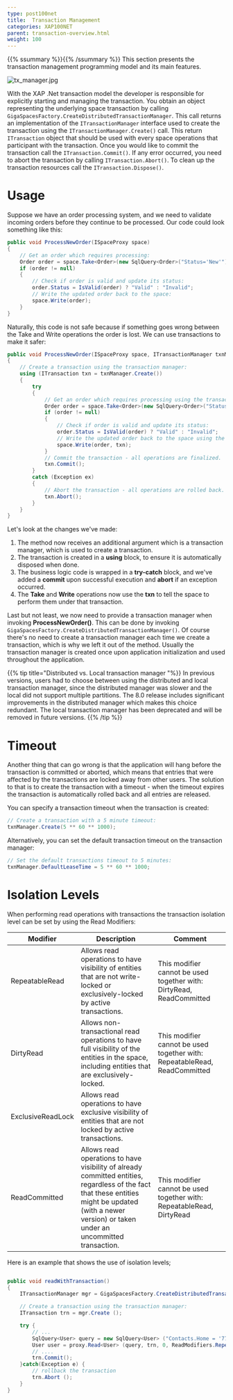 ```yaml
---
type: post100net
title:  Transaction Management
categories: XAP100NET
parent: transaction-overview.html
weight: 100
---
```




{{% ssummary %}}{{% /ssummary %}}
This section presents the transaction management programming model and its main features.

![tx_manager.jpg](/attachment_files/tx_manager.jpg)

With the XAP .Net transaction model the developer is responsible for explicitly starting and managing the transaction. You obtain an object representing the underlying space transaction by calling `GigaSpacesFactory.CreateDistributedTransactionManager`.  This call returns an implementation of the `ITransactionManager` interface used to create the transaction using the `ITransactionManager.Create()` call. This return `ITransaction` object that should be used with every space operations that participant with the transaction. Once you would like to commit the transaction call the `ITransaction.Commit()`.
If any error occurred, you need to abort the transaction by calling `ITransaction.Abort()`. To clean up the transaction resources call the `ITransaction.Dispose()`.

# Usage

Suppose we have an order processing system, and we need to validate incoming orders before they continue to be processed. Our code could look something like this:


```csharp
public void ProcessNewOrder(ISpaceProxy space)
{
    // Get an order which requires processing:
    Order order = space.Take<Order>(new SqlQuery<Order>("Status='New'"));
    if (order != null)
    {
        // Check if order is valid and update its status:
        order.Status = IsValid(order) ? "Valid" : "Invalid";
        // Write the updated order back to the space:
        space.Write(order);
    }
}
```

Naturally, this code is not safe because if something goes wrong between the Take and Write operations the order is lost. We can use transactions to make it safer:


```csharp
public void ProcessNewOrder(ISpaceProxy space, ITransactionManager txnManager)
{
    // Create a transaction using the transaction manager:
    using (ITransaction txn = txnManager.Create())
    {
        try
        {
            // Get an order which requires processing using the transaction:
            Order order = space.Take<Order>(new SqlQuery<Order>("Status='New'"), txn);
            if (order != null)
            {
                // Check if order is valid and update its status:
                order.Status = IsValid(order) ? "Valid" : "Invalid";
                // Write the updated order back to the space using the transaction:
                space.Write(order, txn);
            }
            // Commit the transaction - all operations are finalized.
            txn.Commit();
        }
        catch (Exception ex)
        {
            // Abort the transaction - all operations are rolled back.
            txn.Abort();
        }
    }
}
```

Let's look at the changes we've made:

1. The method now receives an additional argument which is a transaction manager, which is used to create a transaction.
2. The transaction is created in a **using** block, to ensure it is automatically disposed when done.
3. The business logic code is wrapped in a **try-catch** block, and we've added a **commit** upon successful execution and **abort** if an exception occurred.
4. The **Take** and **Write** operations now use the **txn** to tell the space to perform them under that transaction.

Last but not least, we now need to provide a transaction manager when invoking **ProcessNewOrder()**. This can be done by invoking `GigaSpacesFactory.CreateDistributedTransactionManager()`. Of course there's no need to create a transaction manager each time we create a transaction, which is why we left it out of the method. Usually the transaction manager is created once upon application initialization and used throughout the application.

{{% tip title="Distributed vs. Local transaction manager "%}}
In previous versions, users had to choose between using the distributed and local transaction manager, since the distributed manager was slower and the local did not support multiple partitions. The 8.0 release includes significant improvements in the distributed manager which makes this choice redundant. The local transaction manager has been deprecated and will be removed in future versions.
{{% /tip %}}

# Timeout

Another thing that can go wrong is that the application will hang before the transaction is committed or aborted, which means that entries that were affected by the transactions are locked away from other users. The solution to that is to create the transaction with a timeout - when the timeout expires the transaction is automatically rolled back and all entries are released.

You can specify a transaction timeout when the transaction is created:


```csharp
// Create a transaction with a 5 minute timeout:
txnManager.Create(5 ** 60 ** 1000);
```

Alternatively, you can set the default transaction timeout on the transaction manager:


```csharp
// Set the default transactions timeout to 5 minutes:
txnManager.DefaultLeaseTime = 5 ** 60 ** 1000;
```

# Isolation Levels

When performing read operations with transactions the transaction isolation level can be set by using the  Read Modifiers:


| Modifier | Description | Comment |
|-----------|---------------------|-----|
|RepeatableRead | Allows read operations to have visibility of entities that are not write-locked or exclusively-locked by active transactions. | This modifier cannot be used together with: DirtyRead, ReadCommitted|
|DirtyRead | Allows non-transactional read operations to have full visibility of the entities in the space, including entities that are exclusively-locked. | This modifier cannot be used together with: RepeatableRead, ReadCommitted|
|ExclusiveReadLock | Allows read operations to have exclusive visibility of entities that are not locked by active transactions. |  |
|ReadCommitted | Allows read operations to have visibility of already committed entities, regardless of the fact that these entities might be updated (with a newer version) or taken under an uncommitted transaction. |This modifier cannot be used together with: RepeatableRead, DirtyRead

Here is an example that shows the use of isolation levels;


```csharp

public void readWithTransaction()
{
	ITransactionManager mgr = GigaSpacesFactory.CreateDistributedTransactionManager ();

	// Create a transaction using the transaction manager:
	ITransaction trn = mgr.Create ();

	try {
		// ...
		SqlQuery<User> query = new SqlQuery<User> ("Contacts.Home = '770-123-5555'");
		User user = proxy.Read<User> (query, trn, 0, ReadModifiers.RepeatableRead);
		// ....
		trn.Commit();
	}catch(Exception e) {
		// rollback the transaction
		trn.Abort ();
	}
}
```

